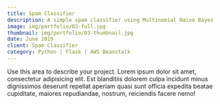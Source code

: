 ```yaml
---
title: Spam Classifier
description: A simple spam classifier using Multinomial Naive Bayes
image: img/portfolio/03-full.jpg
thumbnail: img/portfolio/03-thumbnail.jpg
date: June 2019
client: Spam Classifier
category: Python | Flask | AWS Beanstalk
---
```

Use this area to describe your project. Lorem ipsum dolor sit amet, consectetur adipisicing elit. Est blanditiis dolorem culpa incidunt minus dignissimos deserunt repellat aperiam quasi sunt officia expedita beatae cupiditate, maiores repudiandae, nostrum, reiciendis facere nemo!
